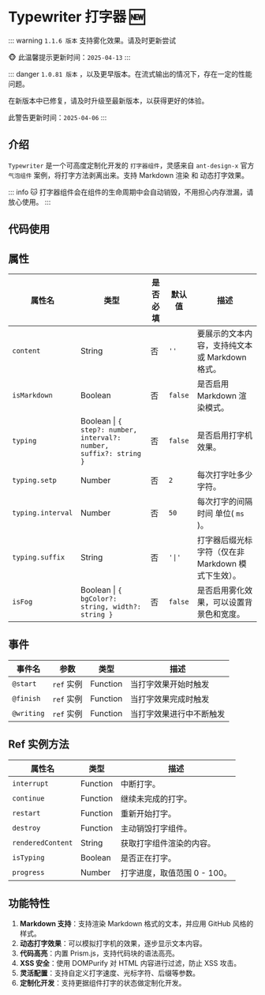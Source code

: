 # Typewriter 打字器 🆕

::: warning
`1.1.6 版本` 支持雾化效果。请及时更新尝试

🐵 此温馨提示更新时间：`2025-04-13`
:::

::: danger
`1.0.81 版本` ，以及更早版本。在流式输出的情况下，存在一定的性能问题。

在新版本中已修复，请及时升级至最新版本，以获得更好的体验。

此警告更新时间：`2025-04-06`
:::

## 介绍

`Typewriter` 是一个可高度定制化开发的 `打字器组件`，灵感来自 `ant-design-x` 官方 `气泡组件` 案例，将打字方法剥离出来。支持 Markdown 渲染 和 动态打字效果。

::: info
🐱 打字器组件会在组件的生命周期中会自动销毁，不用担心内存泄漏，请放心使用。
:::

## 代码使用

<demo src="./demos/content.vue"></demo>

<demo src="./demos/isFog.vue"></demo>

<demo src="./demos/isMarkdown.vue"></demo>

<demo src="./demos/typing.vue"></demo>

<demo src="./demos/updates.vue"></demo>

<demo src="./demos/customized.vue"></demo>

## 属性

| 属性名       | 类型    | 是否必填 | 默认值  | 描述                                           |
| ------------ | ------- |-------| ------- | ---------------------------------------------- |
| `content`    | String  | 否 | `''`    | 要展示的文本内容，支持纯文本或 Markdown 格式。 |
| `isMarkdown` | Boolean | 否 | `false` | 是否启用 Markdown 渲染模式。                   |
| `typing`     | Boolean \|  `{ step?: number, interval?: number, suffix?: string }` |否 | `false` | 是否启用打字机效果。 |
| `typing.setp` | Number  | 否 | `2`     | 每次打字吐多少字符。 |
| `typing.interval` | Number |  否 | `50`    | 每次打字的间隔时间  单位( `ms` )。                 |
| `typing.suffix` | String | 否 |`'\|'` | 打字器后缀光标字符（仅在非 Markdown 模式下生效）。 |
| `isFog`      | Boolean \|  `{ bgColor?: string, width?: string }`  | 否 | `false` | 是否启用雾化效果，可以设置背景色和宽度。   |

## 事件

| 事件名       | 参数  | 类型       | 描述                                         |
| ------------ | ------------ |--- | -------------------------------------------- |
| `@start` | `ref` 实例 | Function | 当打字效果开始时触发 |
| `@finish` | `ref` 实例 | Function | 当打字效果完成时触发 |
| `@writing` | `ref` 实例 | Function | 当打字效果进行中不断触发 |

## Ref 实例方法

| 属性名       | 类型         | 描述                                         |
| ----------- | ------------ | -------------------------------------------- |
| `interrupt` | Function | 中断打字。                               |
| `continue`   | Function | 继续未完成的打字。                               |
| `restart`   | Function | 重新开始打字。                               |
| `destroy`   | Function | 主动销毁打字组件。                               |
| `renderedContent` | String | 获取打字组件渲染的内容。                    |
| `isTyping`  | Boolean |  是否正在打字。                             |
| `progress`  | Number | 打字进度，取值范围 0 - 100。                     |

## 功能特性

1. **Markdown 支持**：支持渲染 Markdown 格式的文本，并应用 GitHub 风格的样式。
2. **动态打字效果**：可以模拟打字机的效果，逐步显示文本内容。
3. **代码高亮**：内置 Prism.js，支持代码块的语法高亮。
4. **XSS 安全**：使用 DOMPurify 对 HTML 内容进行过滤，防止 XSS 攻击。
5. **灵活配置**：支持自定义打字速度、光标字符、后缀等参数。
6. **定制化开发**：支持更据组件打字的状态做定制化开发。
